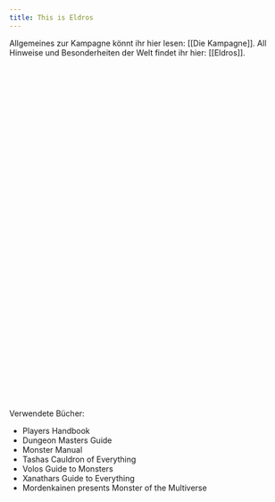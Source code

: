 ```yaml
---
title: This is Eldros
---
```

Allgemeines zur Kampagne könnt ihr hier lesen: [[Die Kampagne]].
All Hinweise und Besonderheiten der Welt findet ihr hier: [[Eldros]].

<div id="map" style="width: 100%; height: 600px; z-index: 0;"></div>

 <link rel="stylesheet" href="https://unpkg.com/leaflet@1.9.4/dist/leaflet.css"
     integrity="sha256-p4NxAoJBhIIN+hmNHrzRCf9tD/miZyoHS5obTRR9BMY="
     crossorigin=""/>
 <script src="https://unpkg.com/leaflet@1.9.4/dist/leaflet.js"
     integrity="sha256-20nQCchB9co0qIjJZRGuk2/Z9VM+kNiyxNV1lvTlZBo="
     crossorigin=""></script>

<script>
    var map = L.map('map', {
        crs: L.CRS.Simple,  // Use a simple CRS since we're not using a real map
        minZoom: -1.5,  // Allows zooming out to see the whole image
		maxZoom: 19,
        zoomSnap: 0.1,  // Smoother zoom steps
        zoomDelta: 0.25,  // Smaller zoom increments
        zoomAnimation: true  // Enable smooth zoom transitions
    }).setView([0, 0], 0);

    var imageUrl = '/Imagefolder/NaturmitGrenzen.png';  // Path to your image
    var imageBounds = [[0, 0], [1800, 2400]];  // Adjust these bounds as needed

    L.imageOverlay(imageUrl, imageBounds).addTo(map);
	
    map.fitBounds(imageBounds);  // Zooms and pans the map to fit the image exactly

    // Add a click event to the map
    map.on('click', function(e) {
        var latlng = e.latlng; // Get the latitude and longitude of the click
        var popupContent = `Coordinates: ${latlng.lat.toFixed(2)}, ${latlng.lng.toFixed(2)}`;
        
        // Create a popup at the click location
        L.popup()
            .setLatLng(latlng) // Set the position of the popup
            .setContent(popupContent) // Set the content of the popup
            .openOn(map); // Open the popup on the map
    });

	
    //Markericons:

	var DynastyIcon = L.divIcon({
		className: 'custom-icon',
	    iconUrl: '<img src="/Imagefolder/IconsMap/Dynastyicon.png" style="width: 60px; height: 60px;">',
	    iconSize: [60, 60],
	    iconAnchor: [30, 30],
	    popupAnchor: [-3, -38]
	});
	
	var NationIcon = L.icon({
	    iconUrl: '/Imagefolder/IconsMap/Nationicon.png',
	    iconSize: [50, 50],
	    iconAnchor: [25, 25],
	    popupAnchor: [-3, -38]
	});
	
	var CountryIcon = L.icon({
	    iconUrl: '/Imagefolder/IconsMap/Countryicon.png',
	    iconSize: [40, 40],
	    iconAnchor: [20, 20],
	    popupAnchor: [-3, -38]
	});
	
	var CityIcon = L.icon({
	    iconUrl: '/Imagefolder/IconsMap/Cityicon.png',
	    iconSize: [30, 30],
	    iconAnchor: [15, 15],
	    popupAnchor: [-3, -38]
	});
	
	var AußenIcon = L.icon({
	    iconUrl: '/Imagefolder/IconsMap/Außenbereichicon.png',
	    iconSize: [20, 20],
	    iconAnchor: [10, 10],
	    popupAnchor: [-3, -38]
	});
	
	var ContinentIcon = L.icon({
	    iconUrl: '/Imagefolder/IconsMap/continenticon.png',
	    iconSize: [50, 50],
	    iconAnchor: [25, 25],
	    popupAnchor: [-3, -38]
	});
	
	var IslandIcon = L.icon({
	    iconUrl: '/Imagefolder/IconsMap/Islandicon.png',
	    iconSize: [50, 50],
	    iconAnchor: [25, 25],
	    popupAnchor: [-3, -38]
	});
	
	var WildIcon = L.icon({
	    iconUrl: '/Imagefolder/IconsMap/Wildnissicon.png',
	    iconSize: [35, 35],
	    iconAnchor: [17, 17],
	    popupAnchor: [-3, -38]
	});
	
	//Marker
	//Dynasties
    L.marker([957.32, 546.65], { icon: DynastyIcon }).addTo(map)
        .bindPopup('Valoria');

    L.marker([612.11, 787.07], { icon: DynastyIcon }).addTo(map)
        .bindPopup('Tharradur');
		
    L.marker([772.94, 990.14], { icon: DynastyIcon }).addTo(map)
        .bindPopup('Stormhall');
		
    L.marker([1142.51, 1504.29], { icon: DynastyIcon }).addTo(map)
        .bindPopup('Aetheria');
		
    L.marker([353.00, 1489.67], { icon: DynastyIcon }).addTo(map)
        .bindPopup('Elarian');
		
    L.marker([514.64, 1916.92], { icon: DynastyIcon }).addTo(map)
        .bindPopup('Arvendell');


	//Größere Länder
    L.marker([1574.63, 830.12], { icon: NationIcon }).addTo(map)
        .bindPopup('Aurora');
		
    L.marker([1162.82, 864.24], { icon: NationIcon }).addTo(map)
        .bindPopup('Faelan');
		
    L.marker([1056.42, 908.10], { icon: NationIcon }).addTo(map)
        .bindPopup('Altrea');
		
    L.marker([724.30, 850.50], { icon: NationIcon }).addTo(map)
        .bindPopup('Marundar');
		
    L.marker([595.80, 883.00], { icon: NationIcon }).addTo(map)
        .bindPopup('Nebelheim');
		
    L.marker([837.17, 1521.45], { icon: NationIcon }).addTo(map)
        .bindPopup('Zalira');
		
    L.marker([1024.77, 1673.56], { icon: NationIcon }).addTo(map)
        .bindPopup('Silvershore');


	//Kleinere Länder
	L.marker([843.61, 545.02], { icon: CountryIcon }).addTo(map)
        .bindPopup('Silberfels');
		
	L.marker([1234.30, 904.04], { icon: CountryIcon }).addTo(map)
        .bindPopup('Elvaria');
		
	L.marker([1131.58, 1011.16], { icon: CountryIcon }).addTo(map)
        .bindPopup('Shadowfen');
		
	L.marker([916.98, 974.04], { icon: CountryIcon }).addTo(map)
        .bindPopup('Bellagrim');
		
	L.marker([796.41, 865.85], { icon: CountryIcon }).addTo(map)
        .bindPopup('Thornwood');
		
	L.marker([673.02, 981.82], { icon: CountryIcon }).addTo(map)
        .bindPopup('Silverdale');
		
	L.marker([1184.10, 1283.98], { icon: CountryIcon }).addTo(map)
        .bindPopup('Rabenklippe');
		
	L.marker([953.26, 1633.44], { icon: CountryIcon }).addTo(map)
        .bindPopup('Aeloria');
		
	L.marker([901.28, 1503.48], { icon: CountryIcon }).addTo(map)
        .bindPopup('Mondhafen');
		
	L.marker([808.68, 1438.50], { icon: CountryIcon }).addTo(map)
        .bindPopup('Orden von Luminara');
		
	L.marker([795.68, 1344.28], { icon: CountryIcon }).addTo(map)
        .bindPopup('Galathar');
		
	L.marker([753.45, 1386.51], { icon: CountryIcon }).addTo(map)
        .bindPopup('Winterheim');
		
	L.marker([586.12, 1336.97], { icon: CountryIcon }).addTo(map)
        .bindPopup('Emeraldia');
		
		
	//Cities
	L.marker([1347.54, 705.23], { icon: CityIcon }).addTo(map)
        .bindPopup('Parathor');
		
	L.marker([1220.00, 1107.14], { icon: CityIcon }).addTo(map)
        .bindPopup('Seraphel');
		
	L.marker([891.50, 759.35], { icon: CityIcon }).addTo(map)
        .bindPopup('Brückenstadt Aran');
		
	L.marker([1005.65, 1441.41], { icon: CityIcon }).addTo(map)
        .bindPopup('Talongarde');

	L.marker([817.02, 1492.85], { icon: CityIcon }).addTo(map)
        .bindPopup('Rivermark');
		
	L.marker([781.11, 1307.44], { icon: CityIcon }).addTo(map)
        .bindPopup('Drakenhavn');
		
	L.marker([681.97, 1100.05], { icon: CityIcon }).addTo(map)
        .bindPopup('Wucodon');
		
	L.marker([687.87, 1414.08], { icon: CityIcon }).addTo(map)
        .bindPopup('Feuerwacht');
		
		
	//Außenbereiche
	L.marker([872.73, 325.87], { icon: AußenIcon }).addTo(map)
        .bindPopup('Gehört zu: Valoria');
		
	L.marker([986.45, 428.22], { icon: AußenIcon }).addTo(map)
        .bindPopup('Gehört zu: Valoria');
		
	L.marker([824.00, 482.64], { icon: AußenIcon }).addTo(map)
        .bindPopup('Gehört zu: Tharradur');
		
	L.marker([743.59, 915.57], { icon: AußenIcon }).addTo(map)
        .bindPopup('Gehört zu: Marundar');
		
	L.marker([606.43, 966.58], { icon: AußenIcon }).addTo(map)
        .bindPopup('Gehört zu: Nebelheim');
		
	L.marker([971.13, 981.20], { icon: AußenIcon }).addTo(map)
        .bindPopup('Gehört zu: Stormhall');
		
	L.marker([1123.83, 948.71], { icon: AußenIcon }).addTo(map)
        .bindPopup('Gehört zu: Stormhall');
		
	L.marker([933.77, 938.15], { icon: AußenIcon }).addTo(map)
        .bindPopup('Gehört zu: Stormhall');
		
	L.marker([818.08, 847.77], { icon: AußenIcon }).addTo(map)
        .bindPopup('Gehört zu: Stormhall');
		
	L.marker([710.37, 899.22], { icon: AußenIcon }).addTo(map)
        .bindPopup('Gehört zu: Stormhall');
		
	L.marker([768.78, 1177.34], { icon: AußenIcon }).addTo(map)
        .bindPopup('Gehört zu: Stormhall');
		
	L.marker([1304.85, 728.00], { icon: AußenIcon }).addTo(map)
        .bindPopup('Gehört zu: Faelan');
		
	L.marker([1136.72, 1045.59], { icon: AußenIcon }).addTo(map)
        .bindPopup('Gehört zu: Altrea');
		
	L.marker([1464.05, 1039.09], { icon: AußenIcon }).addTo(map)
        .bindPopup('Gehört zu: Aurora');
		
	L.marker([1486.80, 790.54], { icon: AußenIcon }).addTo(map)
        .bindPopup('Gehört zu: Aurora');
		
	L.marker([1373.89, 1221.85], { icon: AußenIcon }).addTo(map)
        .bindPopup('Gehört zu: Aetheria');
		
	L.marker([1265.86, 1588.17], { icon: AußenIcon }).addTo(map)
        .bindPopup('Gehört zu: Shadowfen');
		
	L.marker([1224.44, 1623.10], { icon: AußenIcon }).addTo(map)
        .bindPopup('Gehört zu: Aetheria');
		
	L.marker([1136.72, 1045.59], { icon: AußenIcon }).addTo(map)
        .bindPopup('Gehört zu: Altrea');
		
	L.marker([1110.72, 1625.53], { icon: AußenIcon }).addTo(map)
        .bindPopup('Gehört zu: Silvershore');
		
	L.marker([990.62, 1799.14], { icon: AußenIcon }).addTo(map)
        .bindPopup('Gehört zu: Silvershore');
		
	L.marker([1081.60, 1449.06], { icon: AußenIcon }).addTo(map)
        .bindPopup('Gehört zu: Silvershore');
		
	L.marker([869.60, 1730.10], { icon: AußenIcon }).addTo(map)
        .bindPopup('Gehört zu: Silvershore');
		
	L.marker([779.44, 1858.43], { icon: AußenIcon }).addTo(map)
        .bindPopup('Gehört zu: Silvershore');
		
	L.marker([893.96, 1582.27], { icon: AußenIcon }).addTo(map)
        .bindPopup('Gehört zu: Zalira');
		
	L.marker([439.03, 1212.68], { icon: AußenIcon }).addTo(map)
        .bindPopup('Gehört zu: Shadowfen');
		
	L.marker([666.79, 1650.96], { icon: AußenIcon }).addTo(map)
        .bindPopup('Gehört zu: Elarian');
		
	L.marker([388.55, 1265.62], { icon: AußenIcon }).addTo(map)
        .bindPopup('Gehört zu: Elarian');
		
	L.marker([498.12, 1694.05], { icon: AußenIcon }).addTo(map)
        .bindPopup('Gehört zu: Arvendell');
		
	L.marker([754.20, 1982.14], { icon: AußenIcon }).addTo(map)
        .bindPopup('Gehört zu: Arvendell');
		
</script>


Verwendete Bücher:
- Players Handbook
- Dungeon Masters Guide
- Monster Manual
- Tashas Cauldron of Everything
- Volos Guide to Monsters
- Xanathars Guide to Everything
- Mordenkainen presents Monster of the Multiverse